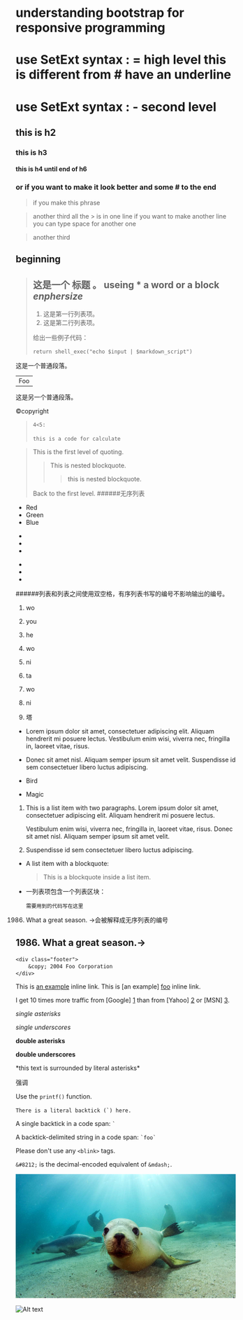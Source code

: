 # understanding bootstrap for responsive programming
# use SetExt syntax : = high level  this is different from # have an underline
# use SetExt syntax : - second level
## this is h2
### this is h3
#### this is h4 until end of h6
### or if you want to make it look better and some # to the end ####

>if you make this phrase

>another
>third    all the > is in one line if you want to make another line you can type space for another one


>another
>third

beginning
-

> ## 这是一个 标题 。 useing *  a word or a block *enphersize*
> 
> 1.   这是第一行列表项。
> 2.   这是第二行列表项。
> 
> 给出一些例子代码：
> 
>     return shell_exec("echo $input | $markdown_script")

 
这是一个普通段落。

<table>
    <tr>
        <td>Foo</td>
    </tr>
</table>

这是另一个普通段落。

&copy;copyright


>     4<5:
>
>     this is a code for calculate 


> This is the first level of quoting.
>
> > This is nested blockquote.
> > >this is nested blockquote.
>
> Back to the first level.
######无序列表
*   Red
*   Green
*   Blue

+
+
+
-
-
-
######列表和列表之间使用双空格，有序列表书写的编号不影响输出的编号。
1. wo
2. you
3. he


1. wo
1. ni
1. ta


3. wo
1. ni
8. 塔

*   Lorem ipsum dolor sit amet, consectetuer adipiscing elit.
    Aliquam hendrerit mi posuere lectus. Vestibulum enim wisi,
    viverra nec, fringilla in, laoreet vitae, risus.
*   Donec sit amet nisl. Aliquam semper ipsum sit amet velit.
    Suspendisse id sem consectetuer libero luctus adipiscing.
    
    
    
*   Bird
*   Magic


1.  This is a list item with two paragraphs. Lorem ipsum dolor
    sit amet, consectetuer adipiscing elit. Aliquam hendrerit
    mi posuere lectus.

    Vestibulum enim wisi, viverra nec, fringilla in, laoreet
    vitae, risus. Donec sit amet nisl. Aliquam semper ipsum
    sit amet velit.

2.  Suspendisse id sem consectetuer libero luctus adipiscing.


*   A list item with a blockquote:

    > This is a blockquote
    > inside a list item.
    
*   一列表项包含一个列表区块：

        需要用到的代码写在这里
    

1986. What a great season. ->会被解释成无序列表的编号

1986\. What a great season.->
---


    <div class="footer">
        &copy; 2004 Foo Corporation
    </div>
    
This is [an example](http://example.com/ "Title") inline link.
This is [an example] [foo] inline link.

[foo]: http://example.com/  "Optional Title Here"
[foo]: http://example.com/  'Optional Title Here'
[foo]: http://example.com/  (Optional Title Here)


I get 10 times more traffic from [Google] [1] than from
[Yahoo] [2] or [MSN] [3].

  [1]: http://google.com/        "Google"
  [2]: http://search.yahoo.com/  "Yahoo Search"
  [3]: http://search.msn.com/    "MSN Search"
  
  
*single asterisks*

_single underscores_

**double asterisks**

__double underscores__

\*this text is surrounded by literal asterisks\*

强调


Use the `printf()` function.

``There is a literal backtick (`) here.``

A single backtick in a code span: `` ` ``

A backtick-delimited string in a code span: `` `foo` ``

Please don't use any `<blink>` tags.

`&#8212;` is the decimal-encoded equivalent of `&mdash;`.

![Alt text](/responsive-web-design-files/images/01.jpg)

![Alt text](/path/to/img.jpg "Optional title")


